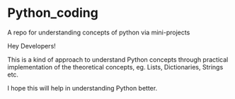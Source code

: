 # Python_coding
A repo for understanding concepts of python via mini-projects

Hey Developers!

This is a kind of approach to understand Python concepts through practical implementation of the theoretical concepts, eg. Lists, Dictionaries, Strings etc.

I hope this will help in understanding Python better.
